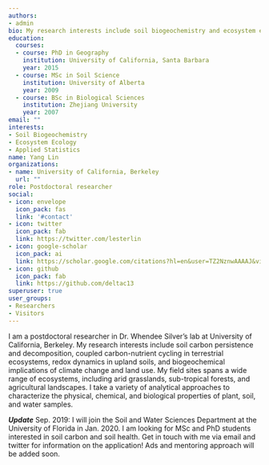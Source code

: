```yaml
---
authors:
- admin
bio: My research interests include soil biogeochemistry and ecosystem ecology.
education:
  courses:
  - course: PhD in Geography
    institution: University of California, Santa Barbara
    year: 2015
  - course: MSc in Soil Science
    institution: University of Alberta
    year: 2009
  - course: BSc in Biological Sciences
    institution: Zhejiang University
    year: 2007
email: ""
interests:
- Soil Biogeochemistry
- Ecosystem Ecology
- Applied Statistics
name: Yang Lin
organizations:
- name: University of California, Berkeley
  url: ""
role: Postdoctoral researcher
social:
- icon: envelope
  icon_pack: fas
  link: '#contact'
- icon: twitter
  icon_pack: fab
  link: https://twitter.com/lesterlin
- icon: google-scholar
  icon_pack: ai
  link: https://scholar.google.com/citations?hl=en&user=TZ2NznwAAAAJ&view_op=list_works&sortby=pubdate
- icon: github
  icon_pack: fab
  link: https://github.com/deltac13
superuser: true
user_groups:
- Researchers
- Visitors
---
```


I am a postdoctoral researcher in Dr. Whendee Silver’s lab at University of California, Berkeley. My research interests include soil carbon persistence and decomposition, coupled carbon-nutrient cycling in terrestrial ecosystems, redox dynamics in upland soils, and biogeochemical implications of climate change and land use. My field sites spans a wide range of ecosystems, including arid grasslands, sub-tropical forests, and agricultural landscapes. I take a variety of analytical approaches to characterize the physical, chemical, and biological properties of plant, soil, and water samples.

***Update*** Sep. 2019: I will join the Soil and Water Sciences Department at the University of Florida in Jan. 2020. I am looking for MSc and PhD students interested in soil carbon and soil health. Get in touch with me via email and twitter for information on the application! Ads and mentoring approach will be added soon. 